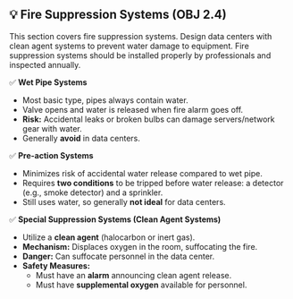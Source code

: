 ## 💡 Fire Suppression Systems (OBJ 2.4)

This section covers fire suppression systems. Design data centers with clean agent systems to prevent water damage to equipment. Fire suppression systems should be installed properly by professionals and inspected annually.

✅ **Wet Pipe Systems**
- Most basic type, pipes always contain water.
- Valve opens and water is released when fire alarm goes off.
- **Risk:** Accidental leaks or broken bulbs can damage servers/network gear with water.
- Generally **avoid** in data centers.

✅ **Pre-action Systems**
- Minimizes risk of accidental water release compared to wet pipe.
- Requires **two conditions** to be tripped before water release: a detector (e.g., smoke detector) and a sprinkler.
- Still uses water, so generally **not ideal** for data centers.

✅ **Special Suppression Systems (Clean Agent Systems)**
- Utilize a **clean agent** (halocarbon or inert gas).
- **Mechanism:** Displaces oxygen in the room, suffocating the fire.
- **Danger:** Can suffocate personnel in the data center.
- **Safety Measures:**
  - Must have an **alarm** announcing clean agent release.
  - Must have **supplemental oxygen** available for personnel.